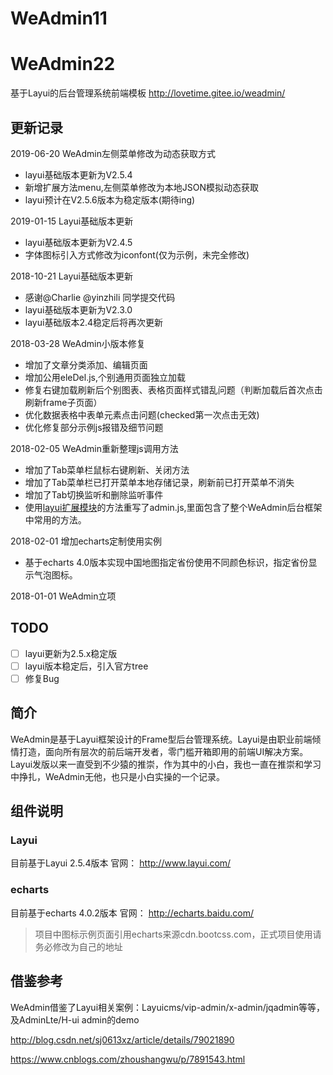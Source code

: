 # WeAdmin11
# WeAdmin22
基于Layui的后台管理系统前端模板 http://lovetime.gitee.io/weadmin/

## 更新记录

2019-06-20 
WeAdmin左侧菜单修改为动态获取方式
 - layui基础版本更新为V2.5.4
 - 新增扩展方法menu,左侧菜单修改为本地JSON模拟动态获取
 - layui预计在V2.5.6版本为稳定版本(期待ing)

2019-01-15 
Layui基础版本更新
 - layui基础版本更新为V2.4.5
 - 字体图标引入方式修改为iconfont(仅为示例，未完全修改)

2018-10-21 
Layui基础版本更新
 - 感谢@Charlie @yinzhili 同学提交代码
 - layui基础版本更新为V2.3.0
 - layui基础版本2.4稳定后将再次更新

2018-03-28
WeAdmin小版本修复
 - 增加了文章分类添加、编辑页面
 - 增加公用eleDel.js,个别通用页面独立加载
 - 修复右键加载刷新后个别图表、表格页面样式错乱问题（判断加载后首次点击刷新frame子页面）
 - 优化数据表格中表单元素点击问题(checked第一次点击无效)
 - 优化修复部分示例js报错及细节问题

2018-02-05
WeAdmin重新整理js调用方法
 - 增加了Tab菜单栏鼠标右键刷新、关闭方法
 - 增加了Tab菜单栏已打开菜单本地存储记录，刷新前已打开菜单不消失
 - 增加了Tab切换监听和删除监听事件
 - 使用[layui扩展模块](http://www.layui.com/doc/base/modules.html#extend)的方法重写了admin.js,里面包含了整个WeAdmin后台框架中常用的方法。


2018-02-01
增加echarts定制使用实例
 - 基于echarts 4.0版本实现中国地图指定省份使用不同颜色标识，指定省份显示气泡图标。

2018-01-01
WeAdmin立项

## TODO

- [ ] layui更新为2.5.x稳定版
- [ ] layui版本稳定后，引入官方tree
- [ ] 修复Bug

## 简介

WeAdmin是基于Layui框架设计的Frame型后台管理系统。Layui是由职业前端倾情打造，面向所有层次的前后端开发者，零门槛开箱即用的前端UI解决方案。
Layui发版以来一直受到不少猿的推崇，作为其中的小白，我也一直在推崇和学习中挣扎，WeAdmin无他，也只是小白实操的一个记录。




## 组件说明

### Layui
目前基于Layui 2.5.4版本
官网： http://www.layui.com/

### echarts
目前基于echarts 4.0.2版本
官网： http://echarts.baidu.com/ 
> 项目中图标示例页面引用echarts来源cdn.bootcss.com，正式项目使用请务必修改为自己的地址

## 借鉴参考
WeAdmin借鉴了Layui相关案例：Layuicms/vip-admin/x-admin/jqadmin等等，及AdminLte/H-ui admin的demo

http://blog.csdn.net/sj0613xz/article/details/79021890

https://www.cnblogs.com/zhoushangwu/p/7891543.html

